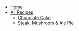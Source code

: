 - [Home](/)
- [All Recipes](recipes/README.md)
  - [Chocolate Cake](recipes/chocolate-cake.md)
  - [Steak, Mushroom & Ale Pie](recipes/steak-mushroom-pie.md)
